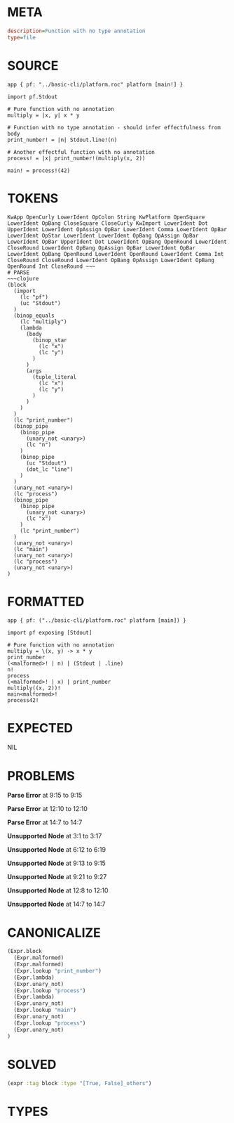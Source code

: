 # META
~~~ini
description=Function with no type annotation
type=file
~~~
# SOURCE
~~~roc
app { pf: "../basic-cli/platform.roc" platform [main!] }

import pf.Stdout

# Pure function with no annotation
multiply = |x, y| x * y

# Function with no type annotation - should infer effectfulness from body
print_number! = |n| Stdout.line!(n)

# Another effectful function with no annotation
process! = |x| print_number!(multiply(x, 2))

main! = process!(42)
~~~
# TOKENS
~~~text
KwApp OpenCurly LowerIdent OpColon String KwPlatform OpenSquare LowerIdent OpBang CloseSquare CloseCurly KwImport LowerIdent Dot UpperIdent LowerIdent OpAssign OpBar LowerIdent Comma LowerIdent OpBar LowerIdent OpStar LowerIdent LowerIdent OpBang OpAssign OpBar LowerIdent OpBar UpperIdent Dot LowerIdent OpBang OpenRound LowerIdent CloseRound LowerIdent OpBang OpAssign OpBar LowerIdent OpBar LowerIdent OpBang OpenRound LowerIdent OpenRound LowerIdent Comma Int CloseRound CloseRound LowerIdent OpBang OpAssign LowerIdent OpBang OpenRound Int CloseRound ~~~
# PARSE
~~~clojure
(block
  (import
    (lc "pf")
    (uc "Stdout")
  )
  (binop_equals
    (lc "multiply")
    (lambda
      (body
        (binop_star
          (lc "x")
          (lc "y")
        )
      )
      (args
        (tuple_literal
          (lc "x")
          (lc "y")
        )
      )
    )
  )
  (lc "print_number")
  (binop_pipe
    (binop_pipe
      (unary_not <unary>)
      (lc "n")
    )
    (binop_pipe
      (uc "Stdout")
      (dot_lc "line")
    )
  )
  (unary_not <unary>)
  (lc "process")
  (binop_pipe
    (binop_pipe
      (unary_not <unary>)
      (lc "x")
    )
    (lc "print_number")
  )
  (unary_not <unary>)
  (lc "main")
  (unary_not <unary>)
  (lc "process")
  (unary_not <unary>)
)
~~~
# FORMATTED
~~~roc
app { pf: ("../basic-cli/platform.roc" platform [main]) }

import pf exposing [Stdout]

# Pure function with no annotation
multiply = \(x, y) -> x * y
print_number
(<malformed>! | n) | (Stdout | .line)
n!
process
(<malformed>! | x) | print_number
multiply((x, 2))!
main<malformed>!
process42!
~~~
# EXPECTED
NIL
# PROBLEMS
**Parse Error**
at 9:15 to 9:15

**Parse Error**
at 12:10 to 12:10

**Parse Error**
at 14:7 to 14:7

**Unsupported Node**
at 3:1 to 3:17

**Unsupported Node**
at 6:12 to 6:19

**Unsupported Node**
at 9:13 to 9:15

**Unsupported Node**
at 9:21 to 9:27

**Unsupported Node**
at 12:8 to 12:10

**Unsupported Node**
at 14:7 to 14:7

# CANONICALIZE
~~~clojure
(Expr.block
  (Expr.malformed)
  (Expr.malformed)
  (Expr.lookup "print_number")
  (Expr.lambda)
  (Expr.unary_not)
  (Expr.lookup "process")
  (Expr.lambda)
  (Expr.unary_not)
  (Expr.lookup "main")
  (Expr.unary_not)
  (Expr.lookup "process")
  (Expr.unary_not)
)
~~~
# SOLVED
~~~clojure
(expr :tag block :type "[True, False]_others")
~~~
# TYPES
~~~roc
~~~

